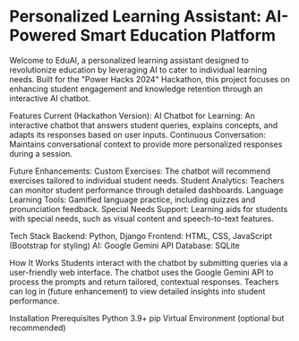 # Personalized Learning Assistant: AI-Powered Smart Education Platform

Welcome to EduAI, a personalized learning assistant designed to revolutionize education by leveraging AI to cater to individual learning needs. Built for the "Power Hacks 2024" Hackathon, this project focuses on enhancing student engagement and knowledge retention through an interactive AI chatbot.

Features
Current (Hackathon Version):
    AI Chatbot for Learning:
        An interactive chatbot that answers student queries, explains concepts, and adapts its responses based on user inputs.
    Continuous Conversation:
        Maintains conversational context to provide more personalized responses during a session.

Future Enhancements:
    Custom Exercises:
        The chatbot will recommend exercises tailored to individual student needs.
    Student Analytics:
        Teachers can monitor student performance through detailed dashboards.
    Language Learning Tools:
        Gamified language practice, including quizzes and pronunciation feedback.
    Special Needs Support:
        Learning aids for students with special needs, such as visual content and speech-to-text features.

Tech Stack
    Backend: Python, Django
    Frontend: HTML, CSS, JavaScript (Bootstrap for styling)
    AI: Google Gemini API
    Database: SQLite

How It Works
    Students interact with the chatbot by submitting queries via a user-friendly web interface.
    The chatbot uses the Google Gemini API to process the prompts and return tailored, contextual responses.
    Teachers can log in (future enhancement) to view detailed insights into student performance.

Installation
    Prerequisites
        Python 3.9+
        pip
        Virtual Environment (optional but recommended)
